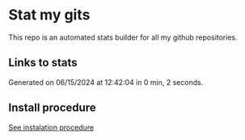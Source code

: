 # Stat my gits

This repo is an automated stats builder for all my github repositories.

## Links to stats


Generated on 06/15/2024 at 12:42:04 in 0 min, 2 seconds.

## Install procedure

[See instalation procedure](./src/install.md)
